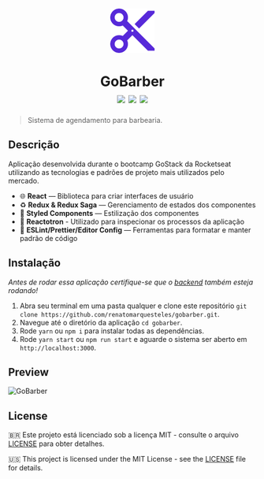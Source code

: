 <h1 align="center">
  <br/>
  <img src="src/assets/logo-purple.svg" alt="GoBarber" width="90">
  <br/><br/>
  GoBarber
  <div>
    <img src="https://img.shields.io/badge/-ReactJS-blue" />
    <img src="https://img.shields.io/badge/-React%20Redux-blueviolet" />
    <img src="https://img.shields.io/badge/-Redux%20Saga-brightgreen" />
  </div>
</h1>

> Sistema de agendamento para barbearia.

## Descrição

Aplicação desenvolvida durante o bootcamp GoStack da Rocketseat utilizando as tecnologias e padrões de projeto mais utilizados pelo mercado.

- :globe_with_meridians: **React** — Biblioteca para criar interfaces de usuário
- :recycle: **Redux & Redux Saga** — Gerenciamento de estados dos componentes
- 💅 **Styled Components** — Estilização dos componentes
- :wrench: **Reactotron** - Utilizado para inspecionar os processos da aplicação
- :memo: **ESLint/Prettier/Editor Config** — Ferramentas para formatar e manter padrão de código

## Instalação

_Antes de rodar essa aplicação certifique-se que o [backend](https://github.com/renatomarquesteles/gobarber-api) também esteja rodando!_

1. Abra seu terminal em uma pasta qualquer e clone este repositório
`git clone https://github.com/renatomarquesteles/gobarber.git`.
3. Navegue até o diretório da aplicação `cd gobarber`.
4. Rode `yarn` ou `npm i` para instalar todas as dependências.<br />
5. Rode `yarn start` ou `npm run start` e aguarde o sistema ser aberto em `http://localhost:3000`.

## Preview

![GoBarber](https://user-images.githubusercontent.com/37571156/71259357-07c82a80-2317-11ea-8573-d3fceca7edad.gif)


## License

:brazil: Este projeto está licenciado sob a licença MIT - consulte o arquivo [LICENSE](LICENSE.md) para obter detalhes.

:us: This project is licensed under the MIT License - see the [LICENSE](LICENSE.md) file for details.
